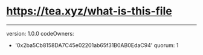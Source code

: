 # https://tea.xyz/what-is-this-file
---
version: 1.0.0
codeOwners:
  - '0x2ba5Cb8158DA7C45e02201ab65f31B0AB0EdaC94'
quorum: 1


